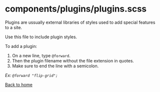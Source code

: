 # components/plugins/plugins.scss

Plugins are ussually external libraries of styles used to add special features to a site.

Use this file to include plugin styles.

To add a plugin:
1. On a new line, type `@forward`.
2. Then the plugin filename without the file extension in quotes.
3. Make sure to end the line with a semicolon.

_Ex: `@forward "flip-grid";`_

[Back to home](README.md)